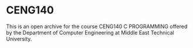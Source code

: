 # CENG140

This is an open archive for the course CENG140 C PROGRAMMING offered by the Department of Computer Engineering at Middle East Technical University.

